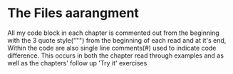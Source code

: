 # The Files aarangment
All my code block in each chapter is commented out from the beginning with the 3 quote style(""") from the beginning of each read and at it's end, Within the code are also single line comments(#) used to indicate code difference. This occurs in both the chapter read through examples and as well as the chapters' follow up 'Try it' exercises
